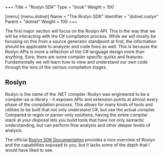 +++
Title = "Roslyn SDK"
Type = "book"
Weight = 100

[menu]
  [menu.dotnet]
    Name = "The Roslyn SDK"
    Identifier = "dotnet.roslyn"
    Parent = "dotnet"
    Weight = 100
+++

The first major section will focus on the Roslyn API. This is the way that we will be interacting with the C# compilation process. While we will mostly be focusing on this from a source generator standpoint at first, the information should be applicable to analyzer and code fixes as well. This is because the Roslyn APIs is more a reflection of the C# language design more than anything. Sure, there are some compiler specific quirks and features. Fundamentally we will learn how to view and understand our own code through the lens of the various compilation stages.

<!--more-->

## Roslyn

Roslyn is the name of the .NET compiler. Roslyn was engineered to be a compiler-as-a-library - it exposes APIs and extension points at almost every phase of the compilation process. This allows for many kinds of tools and utilities to be built that not only understand C#, but use the actual compiler. Compared to regex or parser-only solutions, having the entire compiler stack at your disposal lets you build tools that have not only semantic understanding, but can perform flow analysis and other deeper levels of analysis.

The official [Roslyn SDK Documentation](https://learn.microsoft.com/en-us/dotnet/csharp/roslyn-sdk/) provides a nice overview of Roslyn and the capabilities exposed to you, but it lacks some of the depth that I would have liked to see.